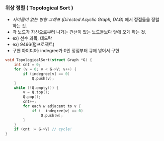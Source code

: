 ### 위상 정렬 ( Topological Sort )

* *사이클이 없는 방향 그래프 (Directed Acyclic Graph, DAG)* 에서 정점들을 정렬하는 것. 
* 각 노드가 자신으로부터 나가는 간선이 있는 노드들보다 앞에 오게 하는 것.<br>
* ex) 선수 과목, 데드락
* ex) 9466(텀프로젝트)
* 구현 아이디어: indegree가 0인 정점부터 큐에 넣어서 구현

``` c++
void TopologicalSort(struct Graph *G) {
	int cnt = 0;
	for (v = 0; v < G->V; v++) {
		if (indegree[v] == 0)
			Q.push(v);
	}
	while (!Q.empty()) {
		v = Q.top();
		Q.pop();
		cnt++;
		for each w adjacent to v {
			if (--indegree[w] == 0)
				Q.push(w);
		}
	}
	if (cnt != G->V) // cycle!
}
```